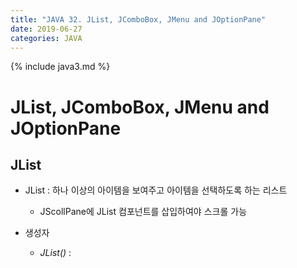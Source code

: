 ```yaml
---
title: "JAVA 32. JList, JComboBox, JMenu and JOptionPane"
date: 2019-06-27
categories: JAVA
---
```


{% include java3.md %}

# JList, JComboBox, JMenu and JOptionPane

## JList

* JList : 하나 이상의 아이템을 보여주고 아이템을 선택하도록 하는 리스트
  * JScollPane에 JList 컴포넌트를 삽입하여야 스크롤 가능
  
* 생성자
  * *JList()* : 
